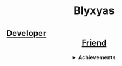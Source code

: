 <h1 align="center"><b>Blyxyas</b></h1>
<h2 align="center"><a href="https://www.youtube.com/watch?v=dQw4w9WgXcQ">Developer</a>&emsp;&emsp;&emsp;&emsp;&emsp;&emsp;&emsp;&emsp;&emsp;&emsp;&emsp;&emsp;&emsp;&emsp;&emsp;&emsp;&emsp;<a href="https://youtu.be/0rd7erzIT8s">Friend</a></h2>
<details align="center"><summary><b>Achievements</b></summary>
<h6>cool readme (?)</h6>
</details>